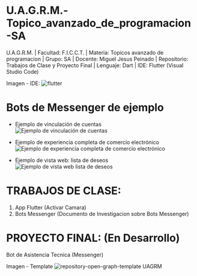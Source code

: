 # U.A.G.R.M.-Topico_avanzado_de_programacion-SA

U.A.G.R.M. | Facultad: F.I.C.C.T. | Materia: Topicos avanzado de programacion | Grupo: SA | Docente: Miguel Jesus Peinado | Repositorio: Trabajos de Clase y Proyecto Final | Lenguaje: Dart | IDE: Flutter (Visual Studio Code)

Imagen - IDE:
![flutter](https://user-images.githubusercontent.com/36086876/88793720-49ea0200-d16b-11ea-8351-94305f8333ad.jpeg)

# Bots de Messenger de ejemplo
* Ejemplo de vinculación de cuentas<br>
![Ejemplo de vinculación de cuentas](https://user-images.githubusercontent.com/36086876/88806141-02b93c80-d17e-11ea-965f-25370fcc4fae.gif)

* Ejemplo de experiencia completa de comercio electrónico<br>
![Ejemplo de experiencia completa de comercio electrónico](https://user-images.githubusercontent.com/36086876/88806362-5035a980-d17e-11ea-8e46-52aacebbcec8.gif)

* Ejemplo de vista web: lista de deseos<br>
![Ejemplo de vista web lista de deseos](https://user-images.githubusercontent.com/36086876/88806715-c76b3d80-d17e-11ea-88c4-d07b8c95f343.gif)

# TRABAJOS DE CLASE:
1. App Flutter (Activar Camara)
2. Bots Messenger (Documento de Investigacion sobre Bots Messenger)

# PROYECTO FINAL: (En Desarrollo)
Bot de Asistencia Tecnica (Messenger)

Imagen - Template
![repository-open-graph-template UAGRM](https://user-images.githubusercontent.com/36086876/88793812-6e45de80-d16b-11ea-9b49-764ae91194d3.png)
